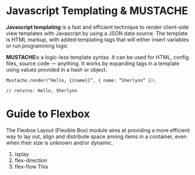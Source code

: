 # Javascript Templating & MUSTACHE
**Javascript templating** is a fast and efficient technique to render client-side view templates with Javascript by using a JSON data source. The template is HTML markup, with added templating tags that will either insert variables or run programming logic

**MUSTACHE**is a logic-less template syntax. It can be used for HTML, config files, source code — anything. It works by expanding tags in a template using values provided in a hash or object.

``Mustache.render(“Hello, {{name}}”, { name: “Sherlynn” });``

``// returns: Hello, Sherlynn``

# Guide to Flexbox
The Flexbox Layout (Flexible Box) module aims at providing a more efficient way to lay out, align and distribute space among items in a container, even when their size is unknown and/or dynamic.

1. isplay 
2. flex-direction 
3. flex-flow This 